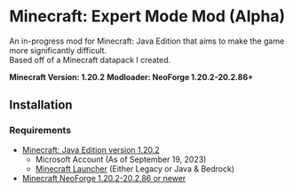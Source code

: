 # Minecraft: Expert Mode Mod (Alpha)
An in-progress mod for Minecraft: Java Edition that aims to make the game more significantly difficult.<br>
Based off of a Minecraft datapack I created.

<b>Minecraft Version: 1.20.2</b>
<b>Modloader: NeoForge 1.20.2-20.2.86+</b>

## Installation
### Requirements
- [Minecraft: Java Edition version 1.20.2](https://www.minecraft.net/)
    - Microsoft Account (As of September 19, 2023)
    - [Minecraft Launcher](https://www.minecraft.net/download) (Either Legacy or Java & Bedrock)
- [Minecraft NeoForge 1.20.2-20.2.86 or newer](https://projects.neoforged.net/neoforged/neoforge)
